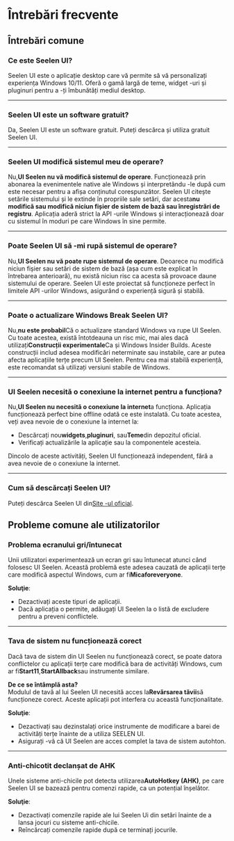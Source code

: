 # **Întrebări frecvente**

## **Întrebări comune**

### **Ce este Seelen UI?**

Seelen UI este o aplicație desktop care vă permite să vă personalizați
experiența Windows 10/11. Oferă o gamă largă de teme, widget -uri și pluginuri
pentru a -ți îmbunătăți mediul desktop.

---

### **Seelen UI este un software gratuit?**

Da, Seelen UI este un software gratuit. Puteți descărca și utiliza gratuit
Seelen UI.

---

### **Seelen UI modifică sistemul meu de operare?**

Nu,**UI Seelen nu vă modifică sistemul de operare**. Funcționează prin abonarea
la evenimentele native ale Windows și interpretându -le după cum este necesar
pentru a afișa conținutul corespunzător. Seelen UI citește setările sistemului
și le extinde în propriile sale setări, dar acesta**nu modifică sau modifică
niciun fișier de sistem de bază sau înregistrări de registru**. Aplicația aderă
strict la API -urile Windows și interacționează doar cu sistemul în moduri pe
care Windows în sine permite.

---

### **Poate Seelen UI să -mi rupă sistemul de operare?**

Nu,**UI Seelen nu vă poate rupe sistemul de operare**. Deoarece nu modifică
niciun fișier sau setări de sistem de bază (așa cum este explicat în întrebarea
anterioară), nu există niciun risc ca acesta să provoace daune sistemului de
operare. Seelen UI este proiectat să funcționeze perfect în limitele API -urilor
Windows, asigurând o experiență sigură și stabilă.

---

### **Poate o actualizare Windows Break Seelen UI?**

Nu,**nu este probabil**Că o actualizare standard Windows va rupe UI Seelen. Cu
toate acestea, există întotdeauna un risc mic, mai ales dacă
utilizați**Construcții experimentale**Ca și Windows Insider Builds. Aceste
construcții includ adesea modificări neterminate sau instabile, care ar putea
afecta aplicațiile terțe precum UI Seelen. Pentru cea mai stabilă experiență,
este recomandat să utilizați versiuni stabile de Windows.

---

### **UI Seelen necesită o conexiune la internet pentru a funcționa?**

Nu,**UI Seelen nu necesită o conexiune la internet**a funcționa. Aplicația
funcționează perfect bine offline odată ce este instalată. Cu toate acestea,
veți avea nevoie de o conexiune la internet la:

- Descărcați nou**widgets**,**pluginuri**, sau**Teme**din depozitul oficial.
- Verificați actualizările la aplicație sau la componentele acesteia.

Dincolo de aceste activități, Seelen UI funcționează independent, fără a avea
nevoie de o conexiune la internet.

---

### **Cum să descărcați Seelen UI?**

Puteți descărca Seelen UI din[Site -ul oficial](https://seelen.io).

## **Probleme comune ale utilizatorilor**

### **Problema ecranului gri/întunecat**

Unii utilizatori experimentează un ecran gri sau întunecat atunci când folosesc
UI ​​Seelen. Această problemă este adesea cauzată de aplicații terțe care modifică
aspectul Windows, cum ar fi**Micaforeveryone**.

**Soluţie**:

- Dezactivați aceste tipuri de aplicații.
- Dacă aplicația o permite, adăugați UI Seelen la o listă de excludere pentru a
  preveni conflictele.

---

### **Tava de sistem nu funcționează corect**

Dacă tava de sistem din UI Seelen nu funcționează corect, se poate datora
conflictelor cu aplicații terțe care modifică bara de activități Windows, cum ar
fi**Start11**,**StartAllback**sau instrumente similare.

**De ce se întâmplă asta?**\
Modulul de tavă al lui Seelen UI necesită acces la**Revărsarea tăvii**să
funcționeze corect. Aceste aplicații pot interfera cu această funcționalitate.

**Soluţie**:

- Dezactivați sau dezinstalați orice instrumente de modificare a barei de
  activități terțe înainte de a utiliza SEELEN UI.
- Asigurați -vă că UI Seelen are acces complet la tava de sistem autohton.

---

### **Anti-chicotit declanșat de AHK**

Unele sisteme anti-chicile pot detecta utilizarea**AutoHotkey (AHK)**, pe care
Seelen UI se bazează pentru comenzi rapide, ca un potențial înșelător.

**Soluţie**:

- Dezactivați comenzile rapide ale lui Seelen Ui din setări înainte de a lansa
  jocuri cu sisteme anti-chicile.
- Reîncărcați comenzile rapide după ce terminați jocurile.
